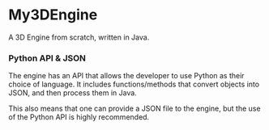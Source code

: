 # My3DEngine
A 3D Engine from scratch, written in Java.

### Python API & JSON
The engine has an API that allows the developer to use Python as their
choice of language. It includes functions/methods that convert objects
into JSON, and then process them in Java.

This also means that one can provide a JSON file to the engine,
but the use of the Python API is highly recommended.
